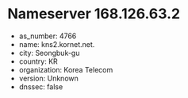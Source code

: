 # Nameserver 168.126.63.2

* as_number: 4766
* name: kns2.kornet.net.
* city: Seongbuk-gu
* country: KR
* organization: Korea Telecom
* version: Unknown
* dnssec: false
